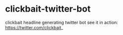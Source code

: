 # clickbait-twitter-bot
clickbait headline generating twitter bot
see it in action: https://twitter.com/clickbait_ 
